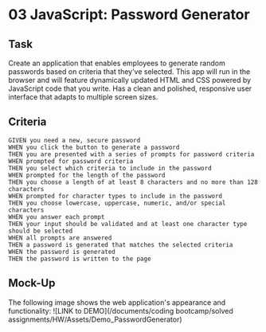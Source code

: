 # 03 JavaScript: Password Generator

##  Task

Create an application that enables employees to generate random passwords based on criteria that they’ve selected. This app will run in the browser and will feature dynamically updated HTML and CSS powered by JavaScript code that you write. Has a clean and polished, responsive user interface that adapts to multiple screen sizes.


## Criteria

```
GIVEN you need a new, secure password
WHEN you click the button to generate a password
THEN you are presented with a series of prompts for password criteria
WHEN prompted for password criteria
THEN you select which criteria to include in the password
WHEN prompted for the length of the password
THEN you choose a length of at least 8 characters and no more than 128 characters
WHEN prompted for character types to include in the password
THEN you choose lowercase, uppercase, numeric, and/or special characters
WHEN you answer each prompt
THEN your input should be validated and at least one character type should be selected
WHEN all prompts are answered
THEN a password is generated that matches the selected criteria
WHEN the password is generated
THEN the password is written to the page
```

## Mock-Up

The following image shows the web application's appearance and functionality: 
![LINK to DEMO](/documents/coding bootcamp/solved assignments/HW/Assets/Demo_PasswordGenerator)
